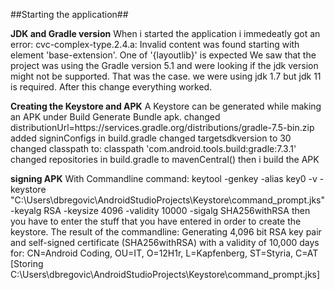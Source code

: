 ##Starting the application##

**JDK and Gradle version**
When i started the application i immedeatly got an error:
cvc-complex-type.2.4.a: Invalid content was found starting with element 'base-extension'. One of '{layoutlib}' is expected
We saw that the project was using the Gradle version 5.1 and were looking if the jdk version might not be supported. 
That was the case. we were using jdk 1.7 but jdk 11 is required.
After this change everything worked.

**Creating the Keystore and APK**
A Keystore can be generated while making an APK under Build Generate Bundle apk.
changed distributionUrl=https\://services.gradle.org/distributions/gradle-7.5-bin.zip
added signinConfigs in build.gradle
changed targetsdkversion to 30
changed classpath to: classpath 'com.android.tools.build:gradle:7.3.1'
changed repositories in build.gradle to mavenCentral()
then i build the APK

**signing APK**
With Commandline command:
keytool -genkey -alias key0 -v -keystore "C:\Users\dbregovic\AndroidStudioProjects\Keystore\command_prompt.jks" -keyalg RSA -keysize 4096 -validity 10000 -sigalg SHA256withRSA
then you have to enter the stuff that you have entered in order to create the keystore.
The result of the commandline:
Generating 4,096 bit RSA key pair and self-signed certificate (SHA256withRSA) with a validity of 10,000 days
for: CN=Android Coding, OU=IT, O=12H1r, L=Kapfenberg, ST=Styria, C=AT
[Storing C:\Users\dbregovic\AndroidStudioProjects\Keystore\command_prompt.jks]